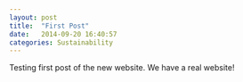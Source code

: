 ```yaml
---
layout: post
title:  "First Post"
date:   2014-09-20 16:40:57
categories: Sustainability
---
```


Testing first post of the new website.  We have a real website!